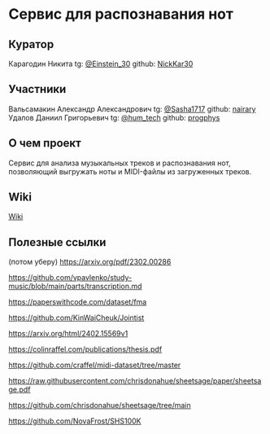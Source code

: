 # Сервис для распознавания нот
## Куратор
Карагодин Никита            tg: [@Einstein_30](https://t.me/Einstein_30) github: [NickKar30](https://github.com/NickKar30)
## Участники
Вальсамакин Александр Александрович tg: [@Sasha1717](https://t.me/Sasha1717) github: [nairary](https://github.com/nairary)\
Удалов Даниил Григорьевич           tg: [@hum_tech](https://t.me/hum_tech) github: [progphys](https://github.com/progphys)
## О чем проект
Сервис для анализа музыкальных треков и распознавания нот, позволяющий выгружать ноты и MIDI-файлы из загруженных треков.

## Wiki

[Wiki](https://github.com/nairary/Project-77-DL-in-audio-processing/wiki/Dev‐vlog‐01)

## Полезные ссылки
(потом уберу)
https://arxiv.org/pdf/2302.00286


https://github.com/vpavlenko/study-music/blob/main/parts/transcription.md


https://paperswithcode.com/dataset/fma


https://github.com/KinWaiCheuk/Jointist


https://arxiv.org/html/2402.15569v1


https://colinraffel.com/publications/thesis.pdf


https://github.com/craffel/midi-dataset/tree/master

https://raw.githubusercontent.com/chrisdonahue/sheetsage/paper/sheetsage.pdf

https://github.com/chrisdonahue/sheetsage/tree/main

https://github.com/NovaFrost/SHS100K
